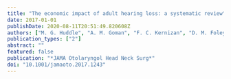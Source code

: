 ```yaml
---
title: "The economic impact of adult hearing loss: a systematic review"
date: 2017-01-01
publishDate: 2020-08-11T20:51:49.820608Z
authors: ["M. G. Huddle", "A. M. Goman", "F. C. Kernizan", "D. M. Foley", "C. Price", "K. D. Frick", "F. R. Lin"]
publication_types: ["2"]
abstract: ""
featured: false
publication: "*JAMA Otolaryngol Head Neck Surg*"
doi: "10.1001/jamaoto.2017.1243"
---
```



